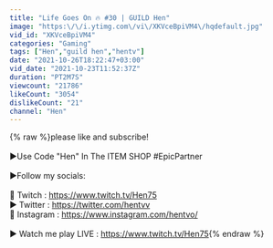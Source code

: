 ```yaml
---
title: "Life Goes On 🔥 #30 | GUILD Hen"
image: "https:\/\/i.ytimg.com\/vi\/XKVceBpiVM4\/hqdefault.jpg"
vid_id: "XKVceBpiVM4"
categories: "Gaming"
tags: ["Hen","guild hen","hentv"]
date: "2021-10-26T18:22:47+03:00"
vid_date: "2021-10-23T11:52:37Z"
duration: "PT2M7S"
viewcount: "21786"
likeCount: "3054"
dislikeCount: "21"
channel: "Hen"
---
```

{% raw %}please like and subscribe! <br /><br />►Use Code &quot;Hen&quot; In The ITEM SHOP #EpicPartner<br /><br />►Follow my socials:<br /><br />🔴 Twitch : <a rel="nofollow" target="blank" href="https://www.twitch.tv/Hen75">https://www.twitch.tv/Hen75</a><br />▶️ Twitter : <a rel="nofollow" target="blank" href="https://twitter.com/hentvv">https://twitter.com/hentvv</a><br />📸 Instagram : <a rel="nofollow" target="blank" href="https://www.instagram.com/hentvo/">https://www.instagram.com/hentvo/</a><br /><br />► Watch me play LIVE : <a rel="nofollow" target="blank" href="https://www.twitch.tv/Hen75">https://www.twitch.tv/Hen75</a>{% endraw %}
